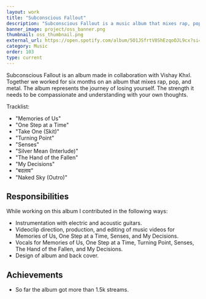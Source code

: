 ```yaml
---
layout: work
title: "Subconscious Fallout"
description: "Subconscious Fallout is a music album that mixes rap, pop, and metal."
banner_image: project/oss_banner.png
thumbnail: oss_thumbnail.png
external_url: https://open.spotify.com/album/5O1JSfrtV8ShEzqoOJL9cx?si=HvJS2nYpTlKclF4030KBiQ
category: Music
order: 103
type: current
---
```


Subconscious Fallout is an album made in collaboration with Vishay Khxl. Together we worked for six months on an album that mixes rap, pop, and metal.
The album represents the journey of losing yourself. The strength it needs to be compassionate and understanding with your own thoughts.

Tracklist:
- "Memories of Us"
- "One Step at a Time"
- "Take One (Skit)"
- "Turning Point"
- "Senses"
- "Silver Mean (Interlude)"
- "The Hand of the Fallen"
- "My Decisions"
- "बदलाव"
- "Naked Sky (Outro)"

## Responsibilities
While working on this album I contributed in the following ways:
- Instrumentation with electric and acoustic guitars.
- Videoclip direction, production, and editing of music videos for Memories of Us, One Step at a Time, Senses, and My Decisions.
- Vocals for Memories of Us, One Step at a Time, Turning Point, Senses, The Hand of the Fallen, and My Decisions.
- Design of album and back cover.

## Achievements
- So far the album got more than 1.5k streams.